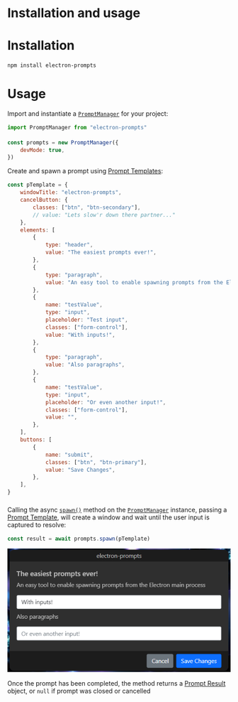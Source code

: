 # Installation and usage

# Installation
```bash
npm install electron-prompts
```

# Usage
Import and instantiate a [`PromptManager`](/docs/api/prompt-manager/) for your project:
```js
import PromptManager from "electron-prompts"

const prompts = new PromptManager({
	devMode: true,
})
```

Create and spawn a prompt using [Prompt Templates](/docs/api/data-structures/promptTemplate):
```js
const pTemplate = {
	windowTitle: "electron-prompts",
	cancelButton: {
		classes: ["btn", "btn-secondary"],
		// value: "Lets slow'r down there partner..."
	},
	elements: [
		{
			type: "header",
			value: "The easiest prompts ever!",
		},
		{
			type: "paragraph",
			value: "An easy tool to enable spawning prompts from the Electron main process",
		},
		{
			name: "testValue",
			type: "input",
			placeholder: "Test input",
			classes: ["form-control"],
			value: "With inputs!",
		},
		{
			type: "paragraph",
			value: "Also paragraphs",
		},
		{
			name: "testValue",
			type: "input",
			placeholder: "Or even another input!",
			classes: ["form-control"],
			value: "",
		},
	],
	buttons: [
		{
			name: "submit",
			classes: ["btn", "btn-primary"],
			value: "Save Changes",
		},
	],
}
```
### 
Calling the async [`spawn()`](/docs/api/prompt-manager/spawn) method on the [`PromptManager`](/docs/api/prompt-manager/) instance, passing a [Prompt Template](/docs/api/data-structures/promptTemplate), will create a window and wait until the user input is captured to resolve:
```js
const result = await prompts.spawn(pTemplate)
```
![Logo](../../static/img/prompt-screenshot.png)

Once the prompt has been completed, the method returns a [Prompt Result](/docs/api/data-structures/promptResult) object, or `null` if prompt was closed or cancelled